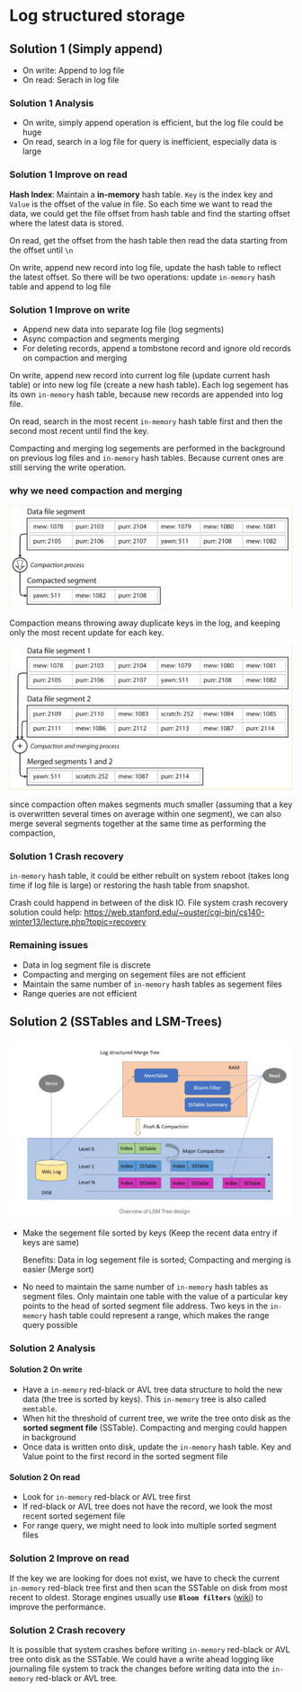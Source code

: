 # Log structured storage

## Solution 1 (Simply append)

- On write: Append to log file
- On read: Serach in log file

### Solution 1 Analysis

- On write, simply append operation is efficient, but the log file could be huge
- On read, search in a log file for query is inefficient, especially data is large

### Solution 1 Improve on read

**Hash Index**: Maintain a **in-memory** hash table. `Key` is the index key and `Value` is the offset of the value in
file. So each time we want to read the data, we could get the file offset from hash table and find the starting offset
where the latest data is stored.

On read, get the offset from the hash table then read the data starting from the offset until `\n`

On write, append new record into log file, update the hash table to reflect the latest offset. So there will be two
operations: update `in-memory` hash table and append to log file

### Solution 1 Improve on write

- Append new data into separate log file (log segments)
- Async compaction and segments merging
- For deleting records, append a tombstone record and ignore old records on compaction and merging

On write, append new record into current log file (update current hash table) or into new log file
(create a new hash table). Each log segement has its own `in-memory` hash table, because new records are appended into
log file.

On read, search in the most recent `in-memory` hash table first and then the second most recent until find the key.

Compacting and merging log segements are performed in the background on previous log files and `in-memory` hash tables.
Because current ones are still serving the write operation.

### why we need compaction and merging

![data-file-compaction](resources/data-file-compaction.png)

Compaction means throwing away duplicate keys in the log, and keeping only the most recent update for each key.

![data-file-merging](resources/data-file-merging.png)

since compaction often makes segments much smaller (assuming that a key is overwritten several times on average within
one segment), we can also merge several segments together at the same time as performing the compaction,

### Solution 1 Crash recovery

`in-memory` hash table, it could be either rebuilt on system reboot (takes long time if log file is large) or restoring
the hash table from snapshot.

Crash could happend in between of the disk IO. File system crash recovery solution could help: <https://web.stanford.edu/~ouster/cgi-bin/cs140-winter13/lecture.php?topic=recovery>

### Remaining issues

- Data in log segment file is discrete
- Compacting and merging on segement files are not efficient
- Maintain the same number of `in-memory` hash tables as segement files
- Range queries are not efficient

## Solution 2 (SSTables and LSM-Trees)

![](resources/lsm-tree.png)

- Make the segement file sorted by keys (Keep the recent data entry if keys are same)

  Benefits: Data in log segement file is sorted; Compacting and merging is easier (Merge sort)

- No need to maintain the same number of `in-memory` hash tables as segment files. Only maintain one table with the
  value of a particular key points to the head of sorted segment file address. Two keys in the `in-memory` hash table
  could represent a range, which makes the range query possible

### Solution 2 Analysis

#### Solution 2 On write

- Have a `in-memory` red-black or AVL tree data structure to hold the new data (the tree is sorted by keys). This
  `in-memory` tree is also called `memtable`.
- When hit the threshold of current tree, we write the tree onto disk as the **sorted segment file** (SSTable).
  Compacting and merging could happen in background
- Once data is written onto disk, update the `in-memory` hash table. Key and Value point to the first record in the sorted
  segment file

#### Solution 2 On read

- Look for `in-memory` red-black or AVL tree first
- If red-black or AVL tree does not have the record, we look the most recent sorted segement file
- For range query, we might need to look into multiple sorted segment files

### Solution 2 Improve on read

If the key we are looking for does not exist, we have to check the current `in-memory` red-black tree first and then
scan the SSTable on disk from most recent to oldest. Storage engines usually use
**`Bloom filters`** ([wiki](https://en.wikipedia.org/wiki/Bloom_filter)) to improve the performance.

### Solution 2 Crash recovery

It is possible that system crashes before writing `in-memory` red-black or AVL tree onto disk as the SSTable. We could
have a write ahead logging like journaling file system to track the changes before writing data into the `in-memory`
red-black or AVL tree.